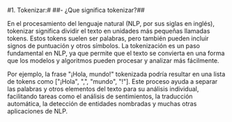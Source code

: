 ﻿
#1. Tokenizar:#
##- ¿Que significa tokenizar?##

En el procesamiento del lenguaje natural (NLP, por sus siglas en inglés), tokenizar significa dividir el texto en unidades más pequeñas llamadas tokens. Estos tokens suelen ser palabras, pero también pueden incluir signos de puntuación y otros símbolos. La tokenización es un paso fundamental en NLP, ya que permite que el texto se convierta en una forma que los modelos y algoritmos pueden procesar y analizar más fácilmente.

Por ejemplo, la frase "¡Hola, mundo!" tokenizada podría resultar en una lista de tokens como ["¡Hola", ",", "mundo", "!"]. Este proceso ayuda a separar las palabras y otros elementos del texto para su análisis individual, facilitando tareas como el análisis de sentimientos, la traducción automática, la detección de entidades nombradas y muchas otras aplicaciones de NLP.
